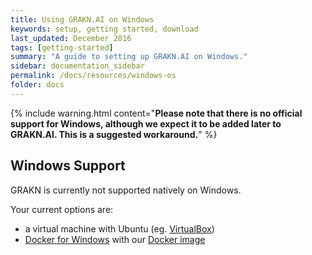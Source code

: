 ```yaml
---
title: Using GRAKN.AI on Windows
keywords: setup, getting started, download
last_updated: December 2016
tags: [getting-started]
summary: "A guide to setting up GRAKN.AI on Windows."
sidebar: documentation_sidebar
permalink: /docs/resources/windows-os
folder: docs
---
```


{% include warning.html content="**Please note that there is no official support for Windows, although we expect it to be added later to GRAKN.AI. This is a suggested workaround.**" %}

## Windows Support

GRAKN is currently not supported natively on Windows.

Your current options are:
- a virtual machine with Ubuntu (eg. [VirtualBox](https://www.virtualbox.org/wiki/Downloads))
- [Docker for Windows](https://docs.docker.com/docker-for-windows/) with our [Docker image](https://hub.docker.com/r/graknlabs/grakn/)


